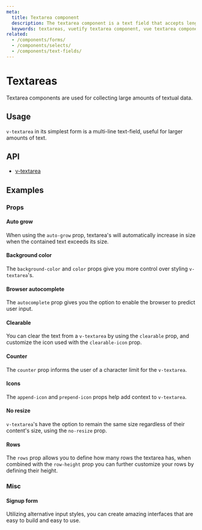 ```yaml
---
meta:
  title: Textarea component
  description: The textarea component is a text field that accepts lengthy textual input from users.
  keywords: textareas, vuetify textarea component, vue textarea component
related:
  - /components/forms/
  - /components/selects/
  - /components/text-fields/
---
```


# Textareas

Textarea components are used for collecting large amounts of textual data.

<entry-ad />

## Usage

`v-textarea` in its simplest form is a multi-line text-field, useful for larger amounts of text.

<example file="v-textarea/usage" />

## API

- [v-textarea](/api/v-textarea)

<api-section page="components/textareas" />

## Examples

### Props

#### Auto grow

When using the `auto-grow` prop, textarea's will automatically increase in size when the contained text exceeds its size.

<example file="v-textarea/prop-auto-grow" />

#### Background color

The `background-color` and `color` props give you more control over styling `v-textarea`'s.

<example file="v-textarea/prop-background-color" />

#### Browser autocomplete

The `autocomplete` prop gives you the option to enable the browser to predict user input.

<example file="v-textarea/prop-browser-autocomplete" />

#### Clearable

You can clear the text from a `v-textarea` by using the `clearable` prop, and customize the icon used with the `clearable-icon` prop.

<example file="v-textarea/prop-clearable" />

#### Counter

The `counter` prop informs the user of a character limit for the `v-textarea`.

<example file="v-textarea/prop-counter" />

#### Icons

The `append-icon` and `prepend-icon` props help add context to `v-textarea`.

<example file="v-textarea/prop-icons" />

#### No resize

`v-textarea`'s have the option to remain the same size regardless of their content's size, using the `no-resize` prop.

<example file="v-textarea/prop-no-resize" />

#### Rows

The `rows` prop allows you to define how many rows the textarea has, when combined with the `row-height` prop you can further customize your rows by defining their height.

<example file="v-textarea/prop-rows" />

### Misc

#### Signup form

Utilizing alternative input styles, you can create amazing interfaces that are easy to build and easy to use.

<example file="v-textarea/misc-signup-form" />

<backmatter />
